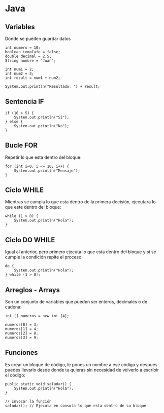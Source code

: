 # Java
## Variables
Donde se pueden guardar datos

```
int numero = 10;
boolean tomaCafe = false;
double decimal = 2,5;
String nombre = "Juan";
```

```
int num1 = 2;
int num2 = 3;
int result = num1 + num2;

System.out.println("Resultado: ") + result;
```
## Sentencia IF
```
if (10 > 5) {
    System.out.println("Si");
} else {
    System.out.println("No");
}
```
## Bucle FOR
Repetir lo que esta dentro del bloque:
```
for (int i=0; i <= 10; i++) {
    System.out.println("Mensaje");
}
```

## Ciclo WHILE
Mientras se cumpla lo que esta dentro de la primera decisión, ejecutara lo que este dentro del bloque:
```
while (1 > 0) {
    System.out.println("Hola");
} 
```

## Ciclo DO WHILE
Igual al anterior, pero primero ejecuta lo que esta dentro del bloque y si se cumple la condición repite el proceso:
```
do {
    System.out.println("Hola");
} while (1 > 0);
```
## Arreglos - Arrays
Son un conjunto de variables que pueden ser enteros, decimales o de cadena:
```
int [] numeros = new int [4];

numeros[0] = 3;
numeros[1] = 4;
numeros[2] = 8;
numeros[3] = 9;
```
## Funciones
Es crear un bloque de código, le pones un nombre a ese código y despues puedes llevarlo desde donde tu quieras sin necesidad de volverlo a escribir el código:
```
public static void saludar() {
    System.out.println("Hola");
}

// Invocar la función
saludar(); // Ejecuta en consola lo que esta dentro de su bloque
```
